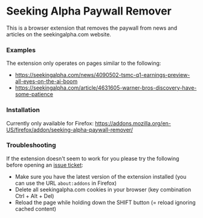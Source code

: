 # Seeking Alpha Paywall Remover

This is a browser extension that removes the paywall from news and articles on the seekingalpha.com website.

### Examples

The extension only operates on pages similar to the following:

* https://seekingalpha.com/news/4090502-tsmc-q1-earnings-preview-all-eyes-on-the-ai-boom
* https://seekingalpha.com/article/4631605-warner-bros-discovery-have-some-patience

### Installation

Currently only available for Firefox: https://addons.mozilla.org/en-US/firefox/addon/seeking-alpha-paywall-remover/

### Troubleshooting

If the extension doesn't seem to work for you please try the following before opening an [issue ticket](https://github.com/krisztianb/seekingalpha-paywall-remover/issues):

* Make sure you have the latest version of the extension installed (you can use the URL `about:addons` in Firefox)
* Delete all seekingalpha.com cookies in your browser (key combination Ctrl + Alt + Del)
* Reload the page while holding down the SHIFT button (= reload ignoring cached content)
